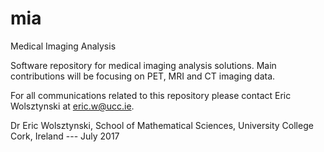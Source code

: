 # mia
Medical Imaging Analysis

Software repository for medical imaging analysis solutions. Main contributions will be focusing on PET, MRI and CT imaging data.

For all communications related to this repository please contact Eric Wolsztynski at eric.w@ucc.ie. 

Dr Eric Wolsztynski, 
School of Mathematical Sciences, 
University College Cork, Ireland
--- July 2017
